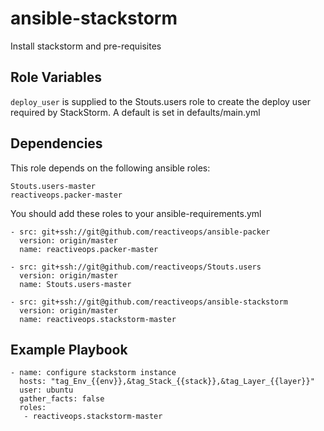 ansible-stackstorm
=========

Install stackstorm and pre-requisites

Role Variables
--------------

`deploy_user` is supplied to the Stouts.users role to create the deploy user required by StackStorm.  A default is set in defaults/main.yml

Dependencies
------------

This role depends on the following ansible roles:
```
Stouts.users-master
reactiveops.packer-master
```

You should add these roles to your ansible-requirements.yml 

```
- src: git+ssh://git@github.com/reactiveops/ansible-packer
  version: origin/master
  name: reactiveops.packer-master

- src: git+ssh://git@github.com/reactiveops/Stouts.users
  version: origin/master
  name: Stouts.users-master

- src: git+ssh://git@github.com/reactiveops/ansible-stackstorm
  version: origin/master
  name: reactiveops.stackstorm-master
```

Example Playbook
----------------

```
- name: configure stackstorm instance
  hosts: "tag_Env_{{env}},&tag_Stack_{{stack}},&tag_Layer_{{layer}}"
  user: ubuntu
  gather_facts: false
  roles:
   - reactiveops.stackstorm-master
```